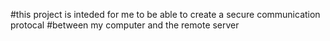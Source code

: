#this project is inteded for me to be able to create a secure communication protocal 
#between my computer and the remote server
